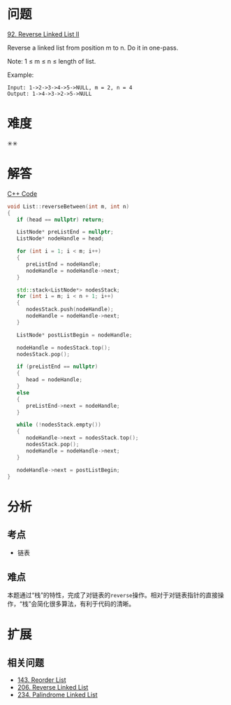 # 问题
[92. Reverse Linked List II](https://leetcode.com/problems/reverse-linked-list-ii/)

Reverse a linked list from position m to n. Do it in one-pass.

Note: 1 ≤ m ≤ n ≤ length of list.

Example:
```
Input: 1->2->3->4->5->NULL, m = 2, n = 4
Output: 1->4->3->2->5->NULL
```

# 难度
✳✳

# 解答

[C++ Code](./code/92.Reverse-Linked-List-II/List.cpp)
```cpp
void List::reverseBetween(int m, int n)
{
   if (head == nullptr) return;

   ListNode* preListEnd = nullptr;
   ListNode* nodeHandle = head;

   for (int i = 1; i < m; i++)
   {
      preListEnd = nodeHandle;
      nodeHandle = nodeHandle->next;
   }

   std::stack<ListNode*> nodesStack;
   for (int i = m; i < n + 1; i++)
   {
      nodesStack.push(nodeHandle);
      nodeHandle = nodeHandle->next;
   }

   ListNode* postListBegin = nodeHandle;

   nodeHandle = nodesStack.top();
   nodesStack.pop();

   if (preListEnd == nullptr)
   {
      head = nodeHandle;
   }
   else
   {
      preListEnd->next = nodeHandle;
   }

   while (!nodesStack.empty())
   {
      nodeHandle->next = nodesStack.top();
      nodesStack.pop();
      nodeHandle = nodeHandle->next;
   }

   nodeHandle->next = postListBegin;
}
```

# 分析
## 考点
- 链表

## 难点
本题通过“栈”的特性，完成了对链表的`reverse`操作。相对于对链表指针的直接操作，“栈”会简化很多算法，有利于代码的清晰。

# 扩展
## 相关问题
* [143. Reorder List](143.Reorder-List.md)
* [206. Reverse Linked List](206.Reverse-Linked-List.md)
* [234. Palindrome Linked List](234.Palindrome-Linked-List.md)

